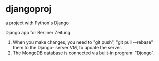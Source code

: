# djangoproj
a project with Python's Django



Django app for Berliner Zeitung.

1. When you make changes, you need to "git push", "git pull --rebase" them to the Django- server VM, to update the server.
2. The MongoDB database is connected via built-in program: "Djongo".
